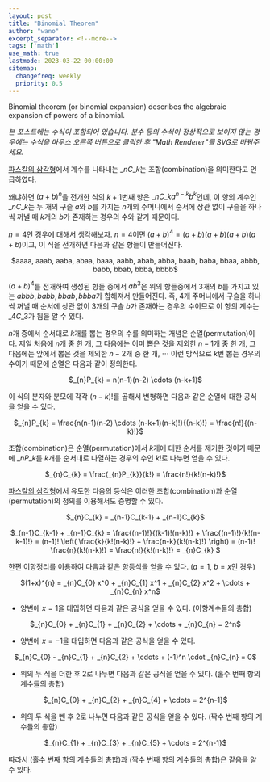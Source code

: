 ```yaml
---
layout: post
title: "Binomial Theorem"
author: "wano"
excerpt_separator: <!--more-->
tags: ['math']
use_math: true
lastmode: 2023-03-22 00:00:00
sitemap:
  changefreq: weekly
  priority: 0.5
---
```


Binomial theorem (or binomial expansion) describes the algebraic expansion of powers of a binomial.<!--more-->

*본 포스트에는 수식이 포함되어 있습니다. 분수 등의 수식이 정상적으로 보이지 않는 경우에는 수식을 마우스 오른쪽 버튼으로 클릭한 후 "Math Renderer"를 SVG로 바꿔주세요.*

[파스칼의 삼각형](https://cgvfxmath.github.io/2023-03-20/pascal-triangle)에서 계수를 나타내는 $\_{n}C\_{k}$는 조합(combination)을 의미한다고 언급하였다.

왜냐하면 $(a+b)^n$을 전개한 식의 $k+1$번째 항은 $\_{n}C\_{k} a^{n-k} b^{k}$인데, 이 항의 계수인 $\_{n}C\_{k}$는 두 개의 구슬 $a$와 $b$를 가지는 $n$개의 주머니에서 순서에 상관 없이 구슬을 하나씩 꺼낼 때 $k$개의 $b$가 존재하는 경우의 수와 같기 때문이다.

$n=4$인 경우에 대해서 생각해보자. $n=4$이면 $(a+b)^{4} = (a+b)(a+b)(a+b)(a+b)$이고, 이 식을 전개하면 다음과 같은 항들이 만들어진다.

<p style="text-align: center;">$aaaa, aaab, aaba, abaa, baaa, aabb, abab, abba, baab, baba, bbaa, abbb, babb, bbab, bbba, bbbb$</p>  

$(a+b)^{4}$를 전개하여 생성된 항들 중에서 $ab^{3}$은 위의 항들중에서 3개의 $b$를 가지고 있는 $abbb, babb, bbab, bbba$가 합해져서 만들어진다. 즉, 4개 주머니에서 구슬을 하나씩 꺼낼 때 순서에 상관 없이 3개의 구슬 $b$가 존재하는 경우의 수이므로 이 항의 계수는 $\_{4}C\_{3}$가 됨을 알 수 있다.

$n$개 중에서 순서대로 $k$개를 뽑는 경우의 수를 의미하는 개념은 순열(permutation)이다. 제일 처음에 $n$개 중 한 개, 그 다음에는 이미 뽑은 것을 제외한 $n-1$개 중 한 개, 그 다음에는 앞에서 뽑은 것을 제외한 $n-2$개 중 한 개, $\cdots$ 이런 방식으로 $k$번 뽑는 경우의 수이기 때문에 순열은 다음과 같이 정의한다.

<p style="text-align: center;">$_{n}P_{k} = n(n-1)(n-2) \cdots (n-k+1)$</p>

이 식의 분자와 분모에 각각 $(n-k)!$를 곱해서 변형하면 다음과 같은 순열에 대한 공식을 얻을 수 있다.

<p style="text-align: center;">$_{n}P_{k} = \frac{n(n-1)(n-2) \cdots (n-k+1)(n-k)!}{(n-k)!} = \frac{n!}{(n-k)!}$</p>

조합(combination)은 순열(permutation)에서 $k$개에 대한 순서를 제거한 것이기 때문에 $\_{n}P\_{k}$를 $k$개를 순서대로 나열하는 경우의 수인 $k!$로 나누면 얻을 수 있다.

<p style="text-align: center;">$_{n}C_{k} = \frac{_{n}P_{k}}{k!} = \frac{n!}{k!(n-k)!}$</p>

[파스칼의 삼각형](https://cgvfxmath.github.io/2023-03-20/pascal-triangle)에서 유도한 다음의 등식은 이러한 조합(combination)과 순열(permutation)의 정의를 이용해서도 증명할 수 있다.

<p style="text-align: center;">$_{n}C_{k} = _{n-1}C_{k-1} + _{n-1}C_{k}$</p>

<p style="text-align: center;">$_{n-1}C_{k-1} + _{n-1}C_{k} = \frac{(n-1)!}{(k-1)!(n-k)!} + \frac{(n-1)!}{k!(n-k-1)!} = (n-1)! \left( \frac{k}{k!(n-k)!} + \frac{n-k}{k!(n-k)!} \right) = (n-1)! \frac{n}{k!(n-k)!} = \frac{n!}{k!(n-k)!} = _{n}C_{k} $</p>  

한편 이항정리를 이용하여 다음과 같은 항등식을 얻을 수 있다. ($a=1$, $b=x$인 경우)
<p style="text-align: center;">$(1+x)^{n} = _{n}C_{0} x^0 + _{n}C_{1} x^1 + _{n}C_{2} x^2 + \cdots + _{n}C_{n} x^n$</p>

* 양변에 $x=1$을 대입하면 다음과 같은 공식을 얻을 수 있다. (이항계수들의 총합)
<p style="text-align: center;">$_{n}C_{0} + _{n}C_{1} + _{n}C_{2} + \cdots + _{n}C_{n} = 2^n$</p>

* 양변에 $x=-1$을 대입하면 다음과 같은 공식을 얻을 수 있다.
<p style="text-align: center;">$_{n}C_{0} - _{n}C_{1} + _{n}C_{2} + \cdots + (-1)^n \cdot _{n}C_{n} = 0$</p>

* 위의 두 식을 더한 후 2로 나누면 다음과 같은 공식을 얻을 수 있다. (홀수 번째 항의 계수들의 총합)
<p style="text-align: center;">$_{n}C_{0} + _{n}C_{2} + _{n}C_{4} + \cdots = 2^{n-1}$</p>

* 위의 두 식을 뺀 후 2로 나누면 다음과 같은 공식을 얻을 수 있다. (짝수 번째 항의 계수들의 총합)
<p style="text-align: center;">$_{n}C_{1} + _{n}C_{3} + _{n}C_{5} + \cdots = 2^{n-1}$</p>

따라서 (홀수 번째 항의 계수들의 총합)과 (짝수 번째 항의 계수들의 총합)은 같음을 알 수 있다.

